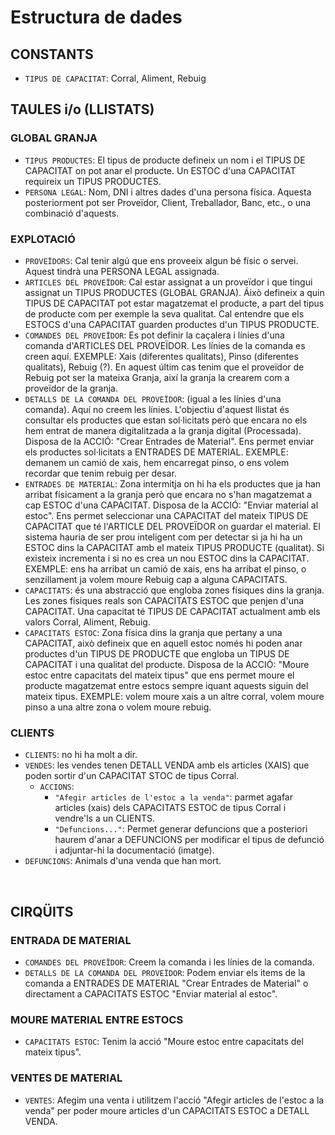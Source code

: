 # Estructura de dades

## CONSTANTS
- `TIPUS DE CAPACITAT`: Corral, Aliment, Rebuig

## TAULES i/o (LLISTATS)

### GLOBAL GRANJA
- `TIPUS PRODUCTES`: El tipus de producte defineix un nom i el TIPUS DE CAPACITAT on pot anar el producte. Un ESTOC d'una CAPACITAT requireix un TIPUS PRODUCTES.
- `PERSONA LEGAL`: Nom, DNI i altres dades  d'una persona física. Aquesta posteriorment pot ser Proveïdor, Client, Treballador, Banc, etc., o una combinació d'aquests.

### EXPLOTACIÓ
- `PROVEÏDORS`: Cal tenir algú que ens proveeix algun bé físic o servei. Aquest tindrà una PERSONA LEGAL assignada.
- `ARTICLES DEL PROVEÏDOR`: Cal estar assignat a un proveïdor i que tingui assignat un TIPUS PRODUCTES (GLOBAL GRANJA). Áixò defineix a quin TIPUS DE CAPACITAT pot estar magatzemat el producte, a part del tipus de producte com per exemple la seva qualitat. Cal entendre que els ESTOCS d'una CAPACITAT guarden productes d'un TIPUS PRODUCTE. 
- `COMANDES DEL PROVEÏDOR`: Es pot definir la caçalera i línies d'una comanda d'ARTICLES DEL PROVEÏDOR. Les línies de la comanda es creen aquí. EXEMPLE: Xais (diferentes qualitats), Pinso (diferentes qualitats), Rebuig (?). En aquest últim cas tenim que el proveïdor de Rebuig pot ser la mateixa Granja, així la granja la crearem com a proveïdor de la granja.
- `DETALLS DE LA COMANDA DEL PROVEÏDOR`: (igual a les línies d'una comanda). Aquí no creem les línies. L'objectiu d'aquest llistat és consultar els productes que estan sol·licitats però que encara no els hem entrat de manera digitalitzada a la granja digital (Processada). Disposa de la ACCIÓ: "Crear Entrades de Material". Ens permet enviar els productes sol·licitats a ENTRADES DE MATERIAL. EXEMPLE: demanem un camió de xais, hem encarregat pinso, o ens volem recordar que tenim rebuig per desar.
- `ENTRADES DE MATERIAL`: Zona intermitja on hi ha els productes que ja han arribat físicament a la granja però que encara no s'han magatzemat a cap ESTOC d'una CAPACITAT. Disposa de la ACCIÓ: "Enviar material al estoc". Ens permet seleccionar una CAPACITAT del mateix TIPUS DE CAPACITAT que té l'ARTICLE DEL PROVEÏDOR on guardar el material. El sistema hauria de ser prou inteligent com per detectar si ja hi ha un ESTOC dins la CAPACITAT amb el mateix TIPUS PRODUCTE (qualitat). Si existeix incrementa i si no es crea un nou ESTOC dins la CAPACITAT. EXEMPLE: ens ha arribat un camió de xais, ens ha arribat el pinso, o senzillament ja volem moure Rebuig cap a alguna CAPACITATS.
- `CAPACITATS`: és una abstracció que engloba zones físiques dins la granja. Les zones físiques reals son CAPACITATS ESTOC que penjen d'una CAPACITAT. Una capacitat té TIPUS DE CAPACITAT actualment amb els valors Corral, Aliment, Rebuig.
- `CAPACITATS ESTOC`: Zona física dins la granja que pertany a una CAPACITAT, això defineix que en aquell estoc només hi poden anar productes d'un TIPUS DE PRODUCTE que engloba un TIPUS DE CAPACITAT i una qualitat del producte. Disposa de la ACCIÓ: "Moure estoc entre capacitats del mateix tipus" que ens permet moure el producte magatzemat entre estocs sempre iquant aquests siguin del mateix tipus. EXEMPLE: volem moure xais a un altre corral, volem moure pinso a una altre zona o volem moure rebuig.

### CLIENTS
- `CLIENTS`: no hi ha molt a dir.
- `VENDES`: les vendes tenen DETALL VENDA amb els articles (XAIS) que poden sortir d'un CAPACITAT STOC de tipus Corral.
    - `ACCIONS`:
        - `"Afegir articles de l'estoc a la venda"`: parmet agafar articles (xais) dels CAPACITATS ESTOC de tipus Corral i vendre'ls a un CLIENTS.
        - `"Defuncions..."`: Permet generar defuncions que a posteriori haurem d'anar a DEFUNCIONS per modificar el tipus de defunció i adjuntar-hi la documentació (imatge).
- `DEFUNCIONS`: Animals d'una venda que han mort.

<br/>

## CIRQÜITS

### ENTRADA DE MATERIAL
- `COMANDES DEL PROVEÏDOR`: Creem la comanda i les línies de la comanda.
- `DETALLS DE LA COMANDA DEL PROVEÏDOR`: Podem enviar els items de la comanda a ENTRADES DE MATERIAL "Crear Entrades de Material" o directament a CAPACITATS ESTOC "Enviar material al estoc".

### MOURE MATERIAL ENTRE ESTOCS
- `CAPACITATS ESTOC`: Tenim la acció "Moure estoc entre capacitats del mateix tipus".

### VENTES DE MATERIAL
- `VENTES`: Afegim una venta i utilitzem l'acció "Afegir articles de l'estoc a la venda" per poder moure articles d'un CAPACITATS ESTOC a DETALL VENDA.